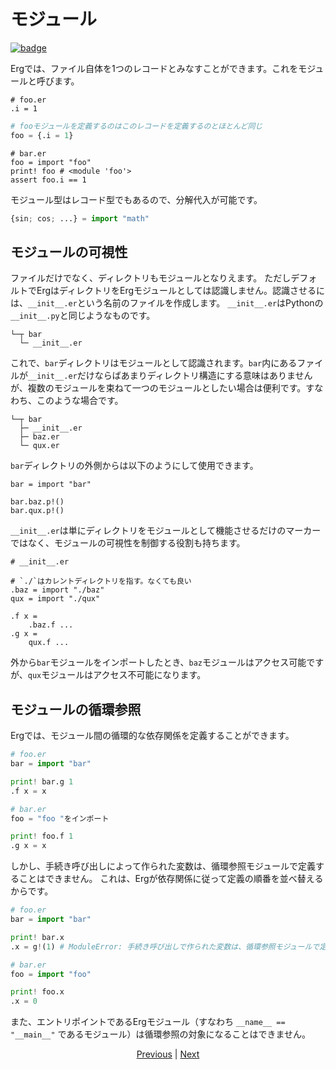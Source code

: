 # モジュール

[![badge](https://img.shields.io/endpoint.svg?url=https%3A%2F%2Fgezf7g7pd5.execute-api.ap-northeast-1.amazonaws.com%2Fdefault%2Fsource_up_to_date%3Fowner%3Derg-lang%26repos%3Derg%26ref%3Dmain%26path%3Ddoc/EN/syntax/24_module.md%26commit_hash%3D48107a2d1719892be50588de764991cba6db39b4)](https://gezf7g7pd5.execute-api.ap-northeast-1.amazonaws.com/default/source_up_to_date?owner=erg-lang&repos=erg&ref=main&path=doc/EN/syntax/24_module.md&commit_hash=48107a2d1719892be50588de764991cba6db39b4)

Ergでは、ファイル自体を1つのレコードとみなすことができます。これをモジュールと呼びます。

```python: foo.er
# foo.er
.i = 1
```

```python
# fooモジュールを定義するのはこのレコードを定義するのとほとんど同じ
foo = {.i = 1}
```

```python: bar.er
# bar.er
foo = import "foo"
print! foo # <module 'foo'>
assert foo.i == 1
```

モジュール型はレコード型でもあるので、分解代入が可能です。

```python
{sin; cos; ...} = import "math"
```

## モジュールの可視性

ファイルだけでなく、ディレクトリもモジュールとなりえます。
ただしデフォルトでErgはディレクトリをErgモジュールとしては認識しません。認識させるには、`__init__.er`という名前のファイルを作成します。
`__init__.er`はPythonの`__init__.py`と同じようなものです。

```console
└─┬ bar
  └─ __init__.er
```

これで、`bar`ディレクトリはモジュールとして認識されます。`bar`内にあるファイルが`__init__.er`だけならばあまりディレクトリ構造にする意味はありませんが、複数のモジュールを束ねて一つのモジュールとしたい場合は便利です。すなわち、このような場合です。

```console
└─┬ bar
  ├─ __init__.er
  ├─ baz.er
  └─ qux.er
```

`bar`ディレクトリの外側からは以下のようにして使用できます。

```erg
bar = import "bar"

bar.baz.p!()
bar.qux.p!()
```

`__init__.er`は単にディレクトリをモジュールとして機能させるだけのマーカーではなく、モジュールの可視性を制御する役割も持ちます。

```erg
# __init__.er

# `./`はカレントディレクトリを指す。なくても良い
.baz = import "./baz"
qux = import "./qux"

.f x =
    .baz.f ...
.g x =
    qux.f ...
```

外から`bar`モジュールをインポートしたとき、`baz`モジュールはアクセス可能ですが、`qux`モジュールはアクセス不可能になります。

## モジュールの循環参照

Ergでは、モジュール間の循環的な依存関係を定義することができます。

```python
# foo.er
bar = import "bar"

print! bar.g 1
.f x = x
```

```python
# bar.er
foo = "foo "をインポート

print! foo.f 1
.g x = x
```

しかし、手続き呼び出しによって作られた変数は、循環参照モジュールで定義することはできません。
これは、Ergが依存関係に従って定義の順番を並べ替えるからです。

```python
# foo.er
bar = import "bar"

print! bar.x
.x = g!(1) # ModuleError: 手続き呼び出しで作られた変数は、循環参照モジュールで定義できない
```

```python
# bar.er
foo = import "foo"

print! foo.x
.x = 0
```

また、エントリポイントであるErgモジュール（すなわち `__name__ == "__main__"` であるモジュール）は循環参照の対象になることはできません。

<p align='center'>
    <a href='./23_closure.md'>Previous</a> | <a href='./25_object_system.md'>Next</a>
</p>
